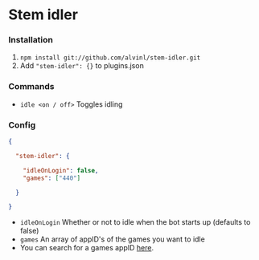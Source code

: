 Stem idler
===================

### Installation

1. `npm install git://github.com/alvinl/stem-idler.git`
2. Add `"stem-idler": {}` to plugins.json

### Commands

- `idle <on / off>` Toggles idling

### Config

```json
{

  "stem-idler": {

    "idleOnLogin": false,
    "games": ["440"]

  }

}

```

- `idleOnLogin` Whether or not to idle when the bot starts up (defaults to false)
- `games` An array of appID's of the games you want to idle
- You can search for a games appID [here](http://steamdb.info/search/?a=app&q=).
